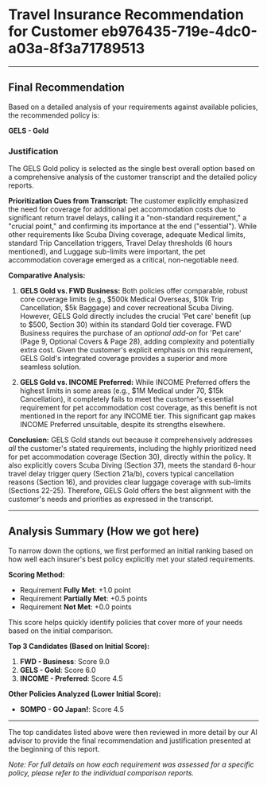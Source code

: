 # Travel Insurance Recommendation for Customer eb976435-719e-4dc0-a03a-8f3a71789513

---

## Final Recommendation
Based on a detailed analysis of your requirements against available policies, the recommended policy is:

**GELS - Gold**

### Justification
The GELS Gold policy is selected as the single best overall option based on a comprehensive analysis of the customer transcript and the detailed policy reports.

**Prioritization Cues from Transcript:** The customer explicitly emphasized the need for coverage for additional pet accommodation costs due to significant return travel delays, calling it a "non-standard requirement," a "crucial point," and confirming its importance at the end ("essential"). While other requirements like Scuba Diving coverage, adequate Medical limits, standard Trip Cancellation triggers, Travel Delay thresholds (6 hours mentioned), and Luggage sub-limits were important, the pet accommodation coverage emerged as a critical, non-negotiable need.

**Comparative Analysis:**
1.  **GELS Gold vs. FWD Business:** Both policies offer comparable, robust core coverage limits (e.g., $500k Medical Overseas, $10k Trip Cancellation, $5k Baggage) and cover recreational Scuba Diving. However, GELS Gold directly includes the crucial 'Pet care' benefit (up to $500, Section 30) within its standard Gold tier coverage. FWD Business requires the purchase of an *optional add-on* for 'Pet care' (Page 9, Optional Covers & Page 28), adding complexity and potentially extra cost. Given the customer's explicit emphasis on this requirement, GELS Gold's integrated coverage provides a superior and more seamless solution.

2.  **GELS Gold vs. INCOME Preferred:** While INCOME Preferred offers the highest limits in some areas (e.g., $1M Medical under 70, $15k Cancellation), it completely fails to meet the customer's essential requirement for pet accommodation cost coverage, as this benefit is not mentioned in the report for any INCOME tier. This significant gap makes INCOME Preferred unsuitable, despite its strengths elsewhere.

**Conclusion:** GELS Gold stands out because it comprehensively addresses *all* the customer's stated requirements, including the highly prioritized need for pet accommodation coverage (Section 30), directly within the policy. It also explicitly covers Scuba Diving (Section 37), meets the standard 6-hour travel delay trigger query (Section 21a/b), covers typical cancellation reasons (Section 16), and provides clear luggage coverage with sub-limits (Sections 22-25). Therefore, GELS Gold offers the best alignment with the customer's needs and priorities as expressed in the transcript.

---

## Analysis Summary (How we got here)
To narrow down the options, we first performed an initial ranking based on how well each insurer's best policy explicitly met your stated requirements.

**Scoring Method:**
- Requirement **Fully Met**: +1.0 point
- Requirement **Partially Met**: +0.5 points
- Requirement **Not Met**: +0.0 points

This score helps quickly identify policies that cover more of your needs based on the initial comparison.

**Top 3 Candidates (Based on Initial Score):**
1. **FWD - Business**: Score 9.0
2. **GELS - Gold**: Score 6.0
3. **INCOME - Preferred**: Score 4.5

**Other Policies Analyzed (Lower Initial Score):**
- **SOMPO - GO Japan!**: Score 4.5

---

The top candidates listed above were then reviewed in more detail by our AI advisor to provide the final recommendation and justification presented at the beginning of this report.

*Note: For full details on how each requirement was assessed for a specific policy, please refer to the individual comparison reports.*